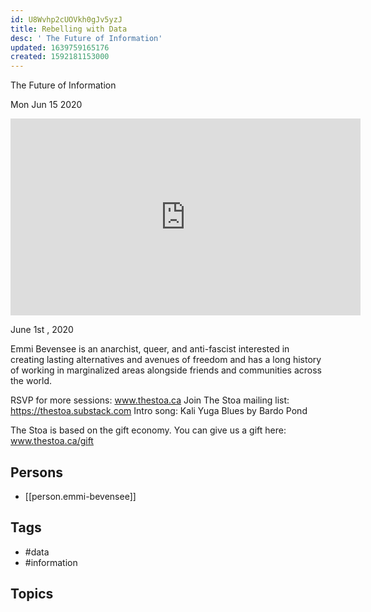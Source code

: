 ```yaml
---
id: U8Wvhp2cUOVkh0gJv5yzJ
title: Rebelling with Data
desc: ' The Future of Information'
updated: 1639759165176
created: 1592181153000
---
```



 The Future of Information

Mon Jun 15 2020

<iframe width="560" height="315" src="https://www.youtube.com/embed/WiwnLKWEhuA" title="Rebelling with Data: The Future of Information w/ Emmi Bevensee" frameborder="0" allow="accelerometer; autoplay; clipboard-write; encrypted-media; gyroscope; picture-in-picture" allowfullscreen ></iframe>

June 1st , 2020

Emmi Bevensee is an anarchist, queer, and anti-fascist interested in creating lasting alternatives and avenues of freedom and has a long history of working in marginalized areas alongside friends and communities across the world.

RSVP for more sessions: www.thestoa.ca
Join The Stoa mailing list: https://thestoa.substack.com
Intro song: Kali Yuga Blues by Bardo Pond

The Stoa is based on the gift economy. You can give us a gift here: www.thestoa.ca/gift

## Persons

- [[person.emmi-bevensee]]

## Tags

- #data
- #information

## Topics



